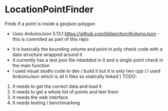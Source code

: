 # LocationPointFinder
Finds if a point is inside a geojson polygon

- Uses ArduinoJson 5.13.1 https://github.com/bblanchon/ArduinoJson - this is commited as part of this repo

* It is basically the bounding volume and point in poly check code with a data structure wrapped around it
* It currently has a test json file inbedded in it and a single point check in the main function
* I used visual studio code to dev / build it but it is only two cpp ( I used ArduinoJson which is all h files so statically linked )
TODO:
1.  It needs to get the correct data and load it
2.  It needs to get a whole list of points and test them
3.  It needs the web interface
4.  It needs testing / benchmarking

